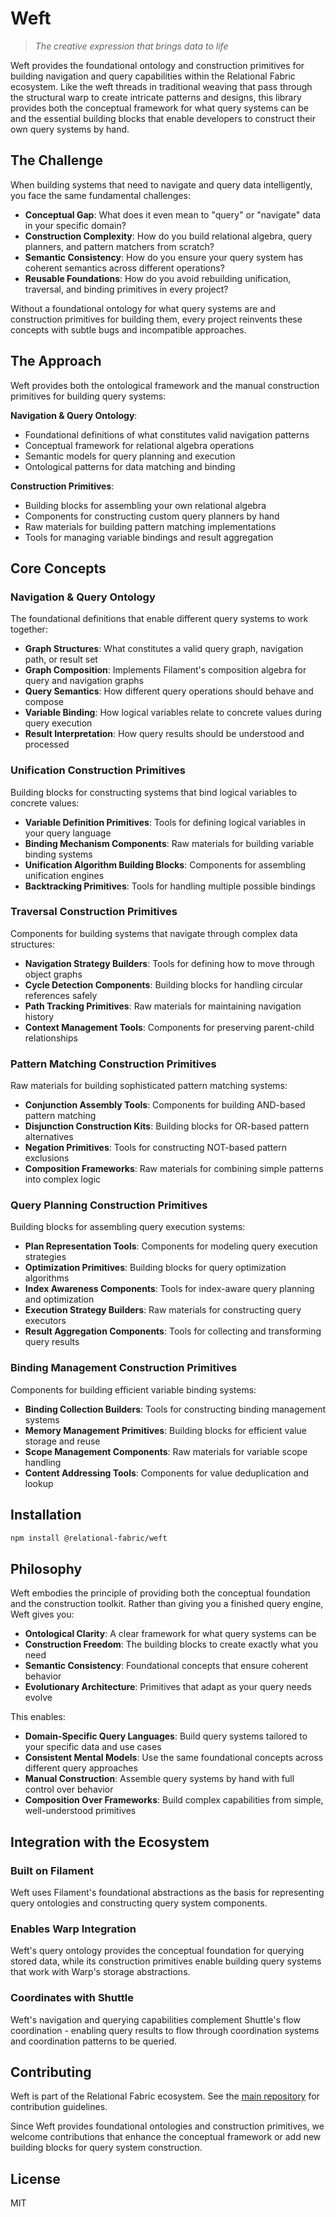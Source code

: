 # Weft

> *The creative expression that brings data to life*

Weft provides the foundational ontology and construction primitives for building navigation and query capabilities within the Relational Fabric ecosystem. Like the weft threads in traditional weaving that pass through the structural warp to create intricate patterns and designs, this library provides both the conceptual framework for what query systems can be and the essential building blocks that enable developers to construct their own query systems by hand.

## The Challenge

When building systems that need to navigate and query data intelligently, you face the same fundamental challenges:

- **Conceptual Gap**: What does it even mean to "query" or "navigate" data in your specific domain?
- **Construction Complexity**: How do you build relational algebra, query planners, and pattern matchers from scratch?
- **Semantic Consistency**: How do you ensure your query system has coherent semantics across different operations?
- **Reusable Foundations**: How do you avoid rebuilding unification, traversal, and binding primitives in every project?

Without a foundational ontology for what query systems are and construction primitives for building them, every project reinvents these concepts with subtle bugs and incompatible approaches.

## The Approach

Weft provides both the ontological framework and the manual construction primitives for building query systems:

**Navigation & Query Ontology**:
- Foundational definitions of what constitutes valid navigation patterns
- Conceptual framework for relational algebra operations
- Semantic models for query planning and execution
- Ontological patterns for data matching and binding

**Construction Primitives**:
- Building blocks for assembling your own relational algebra
- Components for constructing custom query planners by hand
- Raw materials for building pattern matching implementations
- Tools for managing variable bindings and result aggregation

## Core Concepts

### Navigation & Query Ontology

The foundational definitions that enable different query systems to work together:

- **Graph Structures**: What constitutes a valid query graph, navigation path, or result set
- **Graph Composition**: Implements Filament's composition algebra for query and navigation graphs  
- **Query Semantics**: How different query operations should behave and compose
- **Variable Binding**: How logical variables relate to concrete values during query execution
- **Result Interpretation**: How query results should be understood and processed

### Unification Construction Primitives

Building blocks for constructing systems that bind logical variables to concrete values:

- **Variable Definition Primitives**: Tools for defining logical variables in your query language
- **Binding Mechanism Components**: Raw materials for building variable binding systems
- **Unification Algorithm Building Blocks**: Components for assembling unification engines
- **Backtracking Primitives**: Tools for handling multiple possible bindings

### Traversal Construction Primitives

Components for building systems that navigate through complex data structures:

- **Navigation Strategy Builders**: Tools for defining how to move through object graphs
- **Cycle Detection Components**: Building blocks for handling circular references safely
- **Path Tracking Primitives**: Raw materials for maintaining navigation history
- **Context Management Tools**: Components for preserving parent-child relationships

### Pattern Matching Construction Primitives

Raw materials for building sophisticated pattern matching systems:

- **Conjunction Assembly Tools**: Components for building AND-based pattern matching
- **Disjunction Construction Kits**: Building blocks for OR-based pattern alternatives
- **Negation Primitives**: Tools for constructing NOT-based pattern exclusions
- **Composition Frameworks**: Raw materials for combining simple patterns into complex logic

### Query Planning Construction Primitives

Building blocks for assembling query execution systems:

- **Plan Representation Tools**: Components for modeling query execution strategies
- **Optimization Primitives**: Building blocks for query optimization algorithms
- **Index Awareness Components**: Tools for index-aware query planning and optimization
- **Execution Strategy Builders**: Raw materials for constructing query executors
- **Result Aggregation Components**: Tools for collecting and transforming query results

### Binding Management Construction Primitives

Components for building efficient variable binding systems:

- **Binding Collection Builders**: Tools for constructing binding management systems
- **Memory Management Primitives**: Building blocks for efficient value storage and reuse
- **Scope Management Components**: Raw materials for variable scope handling
- **Content Addressing Tools**: Components for value deduplication and lookup

## Installation

```bash
npm install @relational-fabric/weft
```

## Philosophy

Weft embodies the principle of providing both the conceptual foundation and the construction toolkit. Rather than giving you a finished query engine, Weft gives you:

- **Ontological Clarity**: A clear framework for what query systems can be
- **Construction Freedom**: The building blocks to create exactly what you need
- **Semantic Consistency**: Foundational concepts that ensure coherent behavior
- **Evolutionary Architecture**: Primitives that adapt as your query needs evolve

This enables:
- **Domain-Specific Query Languages**: Build query systems tailored to your specific data and use cases
- **Consistent Mental Models**: Use the same foundational concepts across different query approaches
- **Manual Construction**: Assemble query systems by hand with full control over behavior
- **Composition Over Frameworks**: Build complex capabilities from simple, well-understood primitives

## Integration with the Ecosystem

### Built on Filament

Weft uses Filament's foundational abstractions as the basis for representing query ontologies and constructing query system components.

### Enables Warp Integration

Weft's query ontology provides the conceptual foundation for querying stored data, while its construction primitives enable building query systems that work with Warp's storage abstractions.

### Coordinates with Shuttle

Weft's navigation and querying capabilities complement Shuttle's flow coordination - enabling query results to flow through coordination systems and coordination patterns to be queried.

## Contributing

Weft is part of the Relational Fabric ecosystem. See the [main repository](../../) for contribution guidelines.

Since Weft provides foundational ontologies and construction primitives, we welcome contributions that enhance the conceptual framework or add new building blocks for query system construction.

## License

MIT